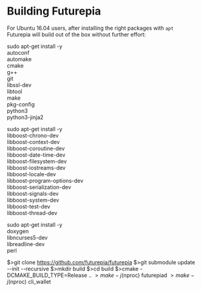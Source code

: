 # Building Futurepia
For Ubuntu 16.04 users, after installing the right packages with `apt` Futurepia
will build out of the box without further effort:

sudo apt-get install -y \
        autoconf \
        automake \
        cmake \
        g++ \
        git \
        libssl-dev \
        libtool \
        make \
        pkg-config \
        python3 \
        python3-jinja2
        
sudo apt-get install -y \
        libboost-chrono-dev \
        libboost-context-dev \
        libboost-coroutine-dev \
        libboost-date-time-dev \
        libboost-filesystem-dev \
        libboost-iostreams-dev \
        libboost-locale-dev \
        libboost-program-options-dev \
        libboost-serialization-dev \
        libboost-signals-dev \
        libboost-system-dev \
        libboost-test-dev \
        libboost-thread-dev
        
sudo apt-get install -y \
        doxygen \
        libncurses5-dev \
        libreadline-dev \
        perl

$>git clone https://github.com/futurepia/futurepia
$>git submodule update --init --recursive
$>mkdir build
$>cd build
$>cmake -DCMAKE_BUILD_TYPE=Release ..
$>make -j$(nproc) futurepiad
$>make -j$(nproc) cli_wallet





